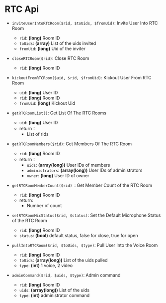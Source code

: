 # RTC Api

* `inviteUserIntoRTCRoom($rid, $toUids, $fromUid)`: Invite User Into RTC Room
    * `rid`: **(long)** Room ID
    * `toUids`: **(array)** List of the uids invited
    * `fromUid`: **(long)** Uid of the inviter

* `closeRTCRoom($rid)`: Close RTC Room
    * `rid`: **(long)** Room ID 
 
* `kickoutFromRTCRoom($uid, $rid, $fromUid)`: Kickout User From RTC Room
    * `uid`: **(long)** User ID
    * `rid`: **(long)** Room ID
    * `fromUid`: **(long)**  Kickout Uid
      
* `getRTCRoomList()`: Get List Of The RTC Rooms
    * `uid`: **(long)** User ID  
    * return：
      * List of rids     

* `getRTCRoomMembers($rid)`: Get Members Of The RTC Room
    * `rid`: **(long)** Room ID
    * return：
        * `uids`: **(array(long))** User IDs of members
        * `administrators`: **(array(long))** User IDs of administrators
        * `owner`: **(long)** User ID of owner      
 
* `getRTCRoomMemberCount($rid) `: Get Member Count of the RTC Room
    * `rid`: **(long)** Room ID
    * return:
      * Number of count
 
* `setRTCRoomMicStatus($rid, $status)`: Set the Default Microphone Status of the RTC Room
    * `rid`: **(long)** Room ID
    * `status`: **(bool)** default status, false for close, true for open

* `pullIntoRTCRoom($rid, $toUids, $type)`: Pull User Into the Voice Room
    * `rid`: **(long)** Room ID
    * `toUids`: **(array(long))** List of the uids pulled
    * `type`: **(int)**  1 voice, 2 video

* `adminCommand($rid, $uids, $type)`: Admin command
    * `rid`: **(long)** Room ID
    * `uids`: **(array(long))** List of the uids
    * `type`: **(int)**  administrator command
